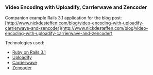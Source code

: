 ### Video Encoding with Uploadify, Carrierwave and Zencoder

Companion example Rails 3.1 application for the blog post:  
[http://www.nickdesteffen.com/blog/video-encoding-with-uploadify-carrierwave-and-zencoder](http://www.nickdesteffen.com/blog/video-encoding-with-uploadify-carrierwave-and-zencoder)

Technologies used:
 * [Ruby on Rails 3.1](http://rubyonrails.org/)
 * [Uploadify](http://www.uploadify.com/)
 * [Carrierwave](https://github.com/carrierwaveuploader/carrierwave)
 * [Zencoder](http://zencoder.com)
